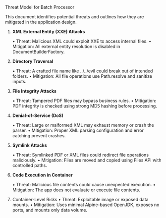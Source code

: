 Threat Model for Batch Processor

This document identifies potential threats and outlines how they are mitigated in the application design.

1. **XML External Entity (XXE) Attacks**
   
	•	Threat: Malicious XML could exploit XXE to access internal files.
	•	Mitigation: All external entity resolution is disabled in DocumentBuilderFactory.

2. **Directory Traversal**
   
	•	Threat: A crafted file name like ../../evil could break out of intended folders.
	•	Mitigation: All file operations use Path.resolve and sanitize inputs.

3. **File Integrity Attacks**
   
	•	Threat: Tampered PDF files may bypass business rules.
	•	Mitigation: PDF integrity is checked using strong MD5 hashing before processing.

4. **Denial-of-Service (DoS)**
   
	•	Threat: Large or malformed XML may exhaust memory or crash the parser.
	•	Mitigation: Proper XML parsing configuration and error catching prevent crashes.

5. **Symlink Attacks**
    
	•	Threat: Symlinked PDF or XML files could redirect file operations maliciously.
	•	Mitigation: Files are moved and copied using Files API with controlled paths.

6. **Code Execution in Container**
    
	•	Threat: Malicious file contents could cause unexpected execution.
	•	Mitigation: The app does not evaluate or execute file contents.

13. Container-Level Risks
	•	Threat: Exploitable image or exposed data mounts.
	•	Mitigation: Uses minimal Alpine-based OpenJDK, exposes no ports, and mounts only data volume.
